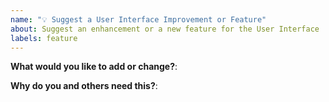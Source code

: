 ```yaml
---
name: "💡 Suggest a User Interface Improvement or Feature"
about: Suggest an enhancement or a new feature for the User Interface
labels: feature
---
```


**What would you like to add or change?**:



**Why do you and others need this?**:


